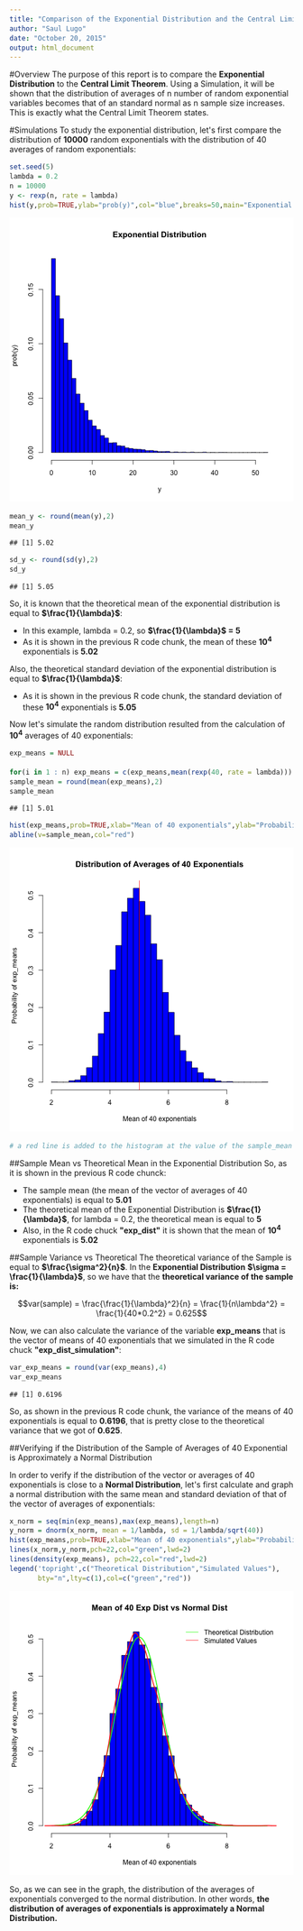 ```yaml
---
title: "Comparison of the Exponential Distribution and the Central Limit Theorem"
author: "Saul Lugo"
date: "October 20, 2015"
output: html_document
---
```


#Overview
The purpose of this report is to compare the **Exponential Distribution** to the **Central Limit Theorem**. Using a Simulation, it will be shown that the distribution of averages of n number of random exponential variables becomes that of an standard normal as n sample size increases. This is exactly what the Central Limit Theorem states.

#Simulations
To study the exponential distribution, let's first compare the distribution of **10000** random exponentials with the distribution of 40 averages of random exponentials:



```r
set.seed(5)
lambda = 0.2
n = 10000
y <- rexp(n, rate = lambda)
hist(y,prob=TRUE,ylab="prob(y)",col="blue",breaks=50,main="Exponential Distribution")
```

![plot of chunk exp_dist](figure/exp_dist-1.png) 

```r
mean_y <- round(mean(y),2)
mean_y
```

```
## [1] 5.02
```

```r
sd_y <- round(sd(y),2)
sd_y 
```

```
## [1] 5.05
```

So, it is known that the theoretical mean of the exponential distribution is equal to **$\frac{1}{\lambda}$**: 

- In this example, lambda = 0.2, so **$\frac{1}{\lambda}$ = 5**
- As it is shown in the previous R code chunk, the mean of these **10<sup>4</sup>** exponentials is **5.02**

Also, the theoretical standard deviation of the exponential distribution is equal to **$\frac{1}{\lambda}$**:

- As it is shown in the previous R code chunk, the standard deviation of these **10<sup>4</sup>** exponentials is **5.05**

Now let's simulate the random distribution resulted from the calculation of **10<sup>4</sup>** averages of 40 exponentials:


```r
exp_means = NULL

for(i in 1 : n) exp_means = c(exp_means,mean(rexp(40, rate = lambda)))
sample_mean = round(mean(exp_means),2)
sample_mean
```

```
## [1] 5.01
```

```r
hist(exp_means,prob=TRUE,xlab="Mean of 40 exponentials",ylab="Probability of exp_means",col="blue",breaks=50,main="Distribution of Averages of 40 Exponentials")
abline(v=sample_mean,col="red")
```

![plot of chunk exp_dist_simulation](figure/exp_dist_simulation-1.png) 

```r
# a red line is added to the histogram at the value of the sample_mean
```

##Sample Mean vs Theoretical Mean in the Exponential Distribution
So, as it is shown in the previous R code chunck:

- The sample mean (the mean of the vector of averages of 40 exponentials) is equal to **5.01**
- The theoretical mean of the Exponential Distribution is **$\frac{1}{\lambda}$**, for lambda = 0.2, the theoretical mean is equal to **5**
- Also, in the R code chuck **"exp_dist"** it is shown that the mean of **10<sup>4</sup>** exponentials is **5.02**
        
##Sample Variance vs Theoretical
The theoretical variance of the Sample is equal to **$\frac{\sigma^2}{n}$**. In the **Exponential Distribution** **$\sigma = \frac{1}{\lambda}$**, so we have that the **theoretical variance of the sample is:**

$$var(sample) = \frac{\frac{1}{\lambda}^2}{n} = \frac{1}{n\lambda^2} = \frac{1}{40*0.2^2} = 0.625$$

Now, we can also calculate the variance of the variable **exp_means** that is the vector of means of 40 exponentials that we simulated in the R code chuck **"exp_dist_simulation"**:


```r
var_exp_means = round(var(exp_means),4)
var_exp_means
```

```
## [1] 0.6196
```

So, as shown in the previous R code chunk, the variance of the means of 40 exponentials is equal to **0.6196**, that is pretty close to the theoretical variance that we got of **0.625**.

##Verifying if the Distribution of the Sample of Averages of 40 Exponential is Approximately a Normal Distribution

In order to verify if the distribution of the vector or averages of 40 exponentials is close to a **Normal Distribution**, let's first calculate and graph a normal distribution with the same mean and standard deviation of that of the vector of averages of exponentials:


```r
x_norm = seq(min(exp_means),max(exp_means),length=n)
y_norm = dnorm(x_norm, mean = 1/lambda, sd = 1/lambda/sqrt(40))
hist(exp_means,prob=TRUE,xlab="Mean of 40 exponentials",ylab="Probability of exp_means",col="blue",breaks=50,main="Mean of 40 Exp Dist vs Normal Dist")
lines(x_norm,y_norm,pch=22,col="green",lwd=2)
lines(density(exp_means), pch=22,col="red",lwd=2)
legend('topright',c("Theoretical Distribution","Simulated Values"),
       bty="n",lty=c(1),col=c("green","red"))
```

![plot of chunk check_normal_dist](figure/check_normal_dist-1.png) 

So, as we can see in the graph, the distribution of the averages of exponentials converged to the normal distribution. In other words, **the distribution of averages of exponentials is approximately a Normal Distribution.**


